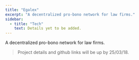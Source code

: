 ```yaml
---
title: "Egalex"
excerpt: "A decentralized pro-bono network for law firms."
sidebar:
  - title: "Tech"
    text: Details yet to be added.
---
```


A decentralized pro-bono network for law firms.

> Project details and github links will be up by 25/03/18.
